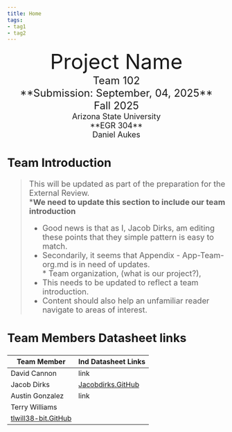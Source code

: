 ```yaml
---
title: Home
tags:
- tag1
- tag2
---
```

<center>
<font size="8">Project Name<br>
<font size="5">Team 102<br>
**Submission: September, 04, 2025**<br>
Fall 2025<br>
<font size="4">Arizona State University<br>
**EGR 304**<br>
Daniel Aukes <br>
  

</center>

## Team Introduction 
<!-- so we can remove the added pieces of this introduction  - Edits here include linking to individual data sheets and team introduction (help figuring out what that means)
Edits for the team are based in App-team-org.md under docs - Appendix. and there will be other comments there -->
> This will be updated as part of the preparation for the External Review.<br>
>    ***We need to update this section to include our team introduction** <br>
>    * Good news is that as I, Jacob Dirks, am editing these points that they
>           simple pattern is easy to match.<br>
>    * Secondarily, it seems that Appendix - App-Team-org.md is in need of updates.<br>
>  <t>   * Team organization, (what is our project?),
>    * This needs to be updated to reflect a team introduction.<br>
>    * Content should also help an unfamiliar reader navigate to areas of interest.


## Team Members Datasheet links

| **Team Member**        |**Ind Datasheet Links** |
| ---------------------- | -----------------------|
| David Cannon           | link | 
| Jacob Dirks            | [Jacobdirks.GitHub](https://github.com/EGR304-2025-F-102/EGR304-2025-F-102.github.io.git) |
| Austin Gonzalez        | link |
| Terry Williams         |
[tlwill38-bit.GitHub](https://github.com/EGR304-2025-F-102/EGR304-2025-F-102.github.io.git) |

